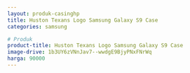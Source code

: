```yaml
---
layout: produk-casinghp
title: Huston Texans Logo Samsung Galaxy S9 Case
categories: samsung

# Produk
product-title: Huston Texans Logo Samsung Galaxy S9 Case
image-drive: 1b3UY6zVNnJav7--wwdgE9BjyPNxFNrWq
harga: 90000
---
```

